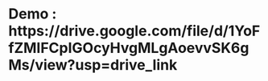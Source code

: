 <h1> Demo : <a>https://drive.google.com/file/d/1YoFfZMIFCpIGOcyHvgMLgAoevvSK6gMs/view?usp=drive_link</a></h1>
